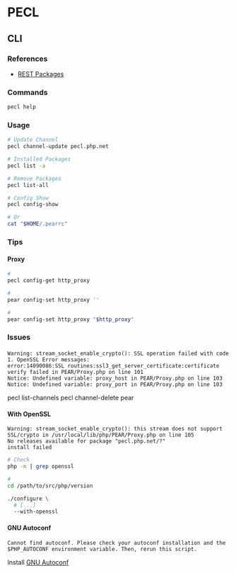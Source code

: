 # PECL

## CLI

### References

- [REST Packages](https://pecl.php.net/rest/p/packages.xml)

### Commands

```sh
pecl help
```

### Usage

```sh
# Update Channel
pecl channel-update pecl.php.net

# Installed Packages
pecl list -a

# Remove Packages
pecl list-all

# Config Show
pecl config-show

# Or
cat "$HOME/.pearrc"
```

### Tips

#### Proxy

```sh
#
pecl config-get http_proxy

#
pear config-set http_proxy ''

#
pear config-set http_proxy "$http_proxy"
```

### Issues

####

```log
Warning: stream_socket_enable_crypto(): SSL operation failed with code 1. OpenSSL Error messages:
error:14090086:SSL routines:ssl3_get_server_certificate:certificate verify failed in PEAR/Proxy.php on line 101
Notice: Undefined variable: proxy_host in PEAR/Proxy.php on line 103
Notice: Undefined variable: proxy_port in PEAR/Proxy.php on line 103
```

pecl list-channels
pecl channel-delete pear

#### With OpenSSL

```log
Warning: stream_socket_enable_crypto(): this stream does not support SSL/crypto in /usr/local/lib/php/PEAR/Proxy.php on line 105
No releases available for package "pecl.php.net/?"
install failed
```

```sh
# Check
php -m | grep openssl

#
cd /path/to/src/php/version

./configure \
  # [...]
  --with-openssl
```

#### GNU Autoconf

```log
Cannot find autoconf. Please check your autoconf installation and the
$PHP_AUTOCONF environment variable. Then, rerun this script.
```

Install [GNU Autoconf](/gnu-autoconf.md)
